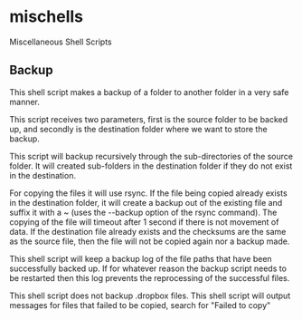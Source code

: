 # mischells
Miscellaneous Shell Scripts

## Backup

This shell script makes a backup of a folder to another folder in a very safe manner.

This script receives two parameters, first is the source folder to be backed up, and secondly is the destination folder where we want to store the backup.

This script will backup recursively through the sub-directories of the source folder. It will created sub-folders in the destination folder if they do not exist in the destination.

For copying the files it will use rsync. If the file being copied already exists in the destination folder, it will create a backup out of the existing file and suffix it with a ~ (uses the --backup option of the rsync command). The copying of the file will timeout after 1 second if there is not movement of data. If the destination file already exists and the checksums are the same as the source file, then the file will not be copied again nor a backup made.

This shell script will keep a backup log of the file paths that have been successfully backed up. If for whatever reason the backup script needs to be restarted then this log prevents the reprocessing of the successful files.

This shell script does not backup .dropbox files. This shell script will output messages for files that failed to be copied, search for "Failed to copy"
